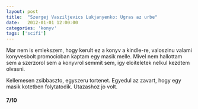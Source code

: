 ```yaml
---
layout: post
title:  "Szergej Vasziljevics Lukjanyenko: Ugras az urbe"
date:   2012-01-01 12:00:00
categories: 'konyv'
tags: ['scifi']
---
```


Mar nem is emlekszem, hogy kerult ez a konyv a kindle-re, valoszinu valami konyvesbolt promocioban kaptam egy masik melle. Mivel nem hallottam sem a szerzorol sem a konyvrol semmit sem, igy eloiteletek nelkul kezdtem olvasni.

Kellemesen zsibbaszto, egyszeru tortenet. Egyedul az zavart, hogy egy masik kotetben folytatodik. Utazashoz jo volt.

<h4>7/10</h4>